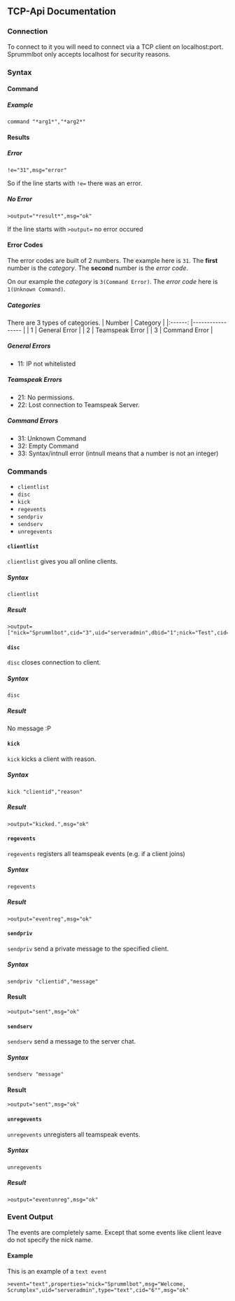 ## TCP-Api Documentation
### Connection
To connect to it you will need to connect via a TCP client on localhost:port.
Sprummlbot only accepts localhost for security reasons.
### Syntax
#### Command
##### Example
```
command "*arg1*","*arg2*"
```
#### Results
##### Error
```
!e="31",msg="error"
```
So if the line starts with `!e=` there was an error.
##### No Error
```
>output="*result*",msg="ok"
```
If the line starts with `>output=` no error occured
#### Error Codes
The error codes are built of 2 numbers. The example here is `31`. The **first** number is the *category*.
The **second** number is the *error code*.

On our example the *category* is `3(Command Error)`. The *error code* here is `1(Unknown Command)`.
##### Categories
There are 3 types of categories.
| Number 	| Category        	|
|:------:	|-----------------	|
| 1      	| General Error   	|
| 2      	| Teamspeak Error 	|
| 3      	| Command Error   	|
##### General Errors
 - 11: IP not whitelisted

##### Teamspeak Errors
 - 21: No permissions.
 - 22: Lost connection to Teamspeak Server.

##### Command Errors
 - 31: Unknown Command
 - 32: Empty Command
 - 33: Syntax/intnull error (intnull means that a number is not an integer)

### Commands
 - `clientlist`
 - `disc`
 - `kick`
 - `regevents`
 - `sendpriv`
 - `sendserv`
 - `unregevents`

#### `clientlist`
`clientlist` gives you all online clients.
##### Syntax
```
clientlist
```
##### Result
```
>output=["nick="Sprummlbot",cid="3",uid="serveradmin",dbid="1";nick="Test",cid="9",uid="MG10U1dcC6PjWSZnMDhaLtlnyIE=",dbid="9""],msg="ok"
```

#### `disc`
`disc` closes connection to  client.
##### Syntax
```
disc
```
##### Result
No message :P

#### `kick`
`kick` kicks a client with reason.
##### Syntax
```
kick "clientid","reason"
```
##### Result
```
>output="kicked.",msg="ok"
```

#### `regevents`
`regevents` registers all teamspeak events (e.g. if a client joins)
##### Syntax
```
regevents
```
##### Result
```
>output="eventreg",msg="ok"
```

#### `sendpriv`
`sendpriv` send a private message to the specified client.
##### Syntax
```
sendpriv "clientid","message"
```
#### Result
```
>output="sent",msg="ok"
```

#### `sendserv`
`sendserv` send a message to the server chat.
##### Syntax
```
sendserv "message"
```
#### Result
```
>output="sent",msg="ok"
```

#### `unregevents`
`unregevents` unregisters all teamspeak events.
##### Syntax
```
unregevents
```
##### Result
```
>output="eventunreg",msg="ok"
```

### Event Output
The events are completely same. Except that some events like client leave do not specify the nick name.
#### Example
This is an example of a `text event`
```
>event="text",properties="nick="Sprummlbot",msg="Welcome, Scrumplex",uid="serveradmin",type="text",cid="6"",msg="ok"
```